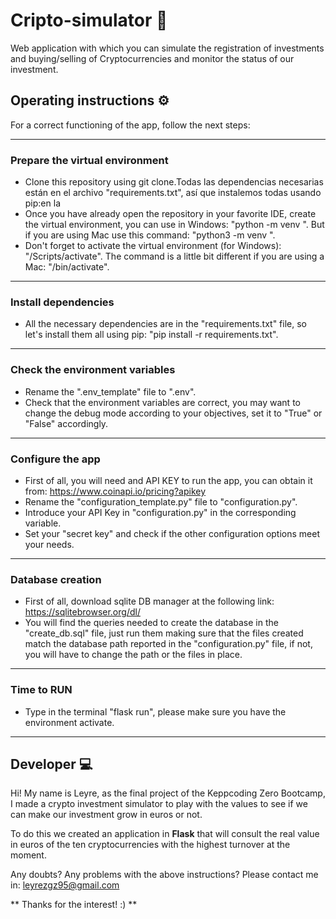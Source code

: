 # Cripto-simulator :money_with_wings:

Web application with which you can simulate the registration of investments and buying/selling of Cryptocurrencies and monitor the status of our investment.


## Operating instructions :gear:
For a correct functioning of the app, follow the next steps:
***
### Prepare the virtual environment
* Clone this repository using git clone.Todas las dependencias necesarias están en el archivo "requirements.txt", así que instalemos todas usando pip:en la 
* Once you have already open the repository in your favorite IDE, create the virtual environment, you can use in Windows: "python -m venv <virtual environment name>". But if you are using Mac use this command: "python3 -m venv <virtual environment name>". 
* Don't forget to activate the virtual environment (for Windows): "<virtual environment name>/Scripts/activate". The command is a little bit different if you are using a Mac: "<virtual environment name>/bin/activate".
***
### Install dependencies
* All the necessary dependencies are in the "requirements.txt" file, so let's install them all using pip: "pip install -r requirements.txt".
***
### Check the environment variables
* Rename the ".env_template" file to ".env".
* Check that the environment variables are correct, you may want to change the debug mode according to your objectives, set it to "True" or "False" accordingly. 
***
### Configure the app
* First of all, you will need and API KEY to run the app, you can obtain it from: https://www.coinapi.io/pricing?apikey
* Rename the "configuration_template.py" file to "configuration.py". 
* Introduce your API Key in "configuration.py" in the corresponding variable.
* Set your "secret key" and check if the other configuration options meet your needs.
***
### Database creation
* First of all, download sqlite DB manager at the following link: https://sqlitebrowser.org/dl/
* You will find the queries needed to create the database in the "create_db.sql" file, just run them making sure that the files created match the database path reported in the "configuration.py" file, if not, you will have to change the path or the files in place. 
***
### Time to RUN
* Type in the terminal "flask run", please make sure you have the environment activate. 
***
## Developer :computer:	
Hi! My name is Leyre, as the final project of the Keppcoding Zero Bootcamp, I made a crypto investment simulator to play with the values to see if we can make our investment grow in euros or not. 

To do this we created an application in **Flask** that will consult the real value in euros of the ten cryptocurrencies with the highest turnover at the moment.

Any doubts? Any problems with the above instructions? Please contact me in: leyrezgz95@gmail.com 

** Thanks for the interest! :) **
